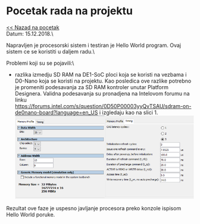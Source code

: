 # Pocetak rada na projektu
[<< Nazad na pocetak](../README.md)\
Datum: 15.12.2018.\

Napravljen je procesorski sistem i testiran je Hello World program. Ovaj sistem ce se koristiti u daljem radu.\

Problemi koji su se pojavili:\
- razlika izmedju SD RAM na DE1-SoC ploci koja se koristi na vezbama i D0-Nano koja se koristi na projektu. Kao posledica ove razlike potrebno je promeniti podesavanja za SD RAM kontroler unutar Platform Designera. Validna podesavanja su pronadjena na Intelovom forumu na linku https://forums.intel.com/s/question/0D50P00003yyQvTSAU/sdram-on-de0nano-board?language=en_US i izgledaju kao na slici 1.\
![Slika 1](01_pocetak_rada_sdram_settings.png)

Rezultat ove faze je uspesno javljanje procesora preko konzole ispisom Hello World poruke.